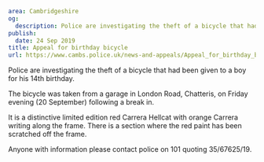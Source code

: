 ```yaml
area: Cambridgeshire
og:
  description: Police are investigating the theft of a bicycle that had been given to a boy for his 14th birthday.
publish:
  date: 24 Sep 2019
title: Appeal for birthday bicycle
url: https://www.cambs.police.uk/news-and-appeals/Appeal_for_birthday_bicycle
```

Police are investigating the theft of a bicycle that had been given to a boy for his 14th birthday.

The bicycle was taken from a garage in London Road, Chatteris, on Friday evening (20 September) following a break in.

It is a distinctive limited edition red Carrera Hellcat with orange Carrera writing along the frame. There is a section where the red paint has been scratched off the frame.

Anyone with information please contact police on 101 quoting 35/67625/19.
